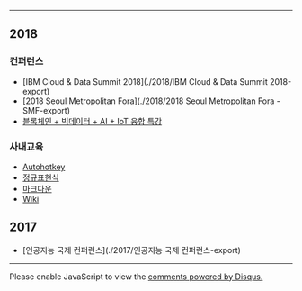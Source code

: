 <script async src="//pagead2.googlesyndication.com/pagead/js/adsbygoogle.js"></script>

<ins class="adsbygoogle"
     style="display:block; text-align:center;"
     data-ad-layout="in-article"
     data-ad-format="fluid"
     data-ad-client="ca-pub-9184373525576918"
     data-ad-slot="4673445327"></ins>

<script>
     (adsbygoogle = window.adsbygoogle || []).push({});
</script>

---

## 2018

### 컨퍼런스

- [IBM Cloud & Data Summit 2018](./2018/IBM Cloud & Data Summit 2018-export)
- [2018 Seoul Metropolitan Fora](./2018/2018 Seoul Metropolitan Fora - SMF-export)
- [블록체인 + 빅데이터 + AI + IoT 융합 특강](./2018/블록체인-빅데이터-AI-IoT-융합-특강-export)

### 사내교육

- [Autohotkey](./2018/Autohotkey-export)
- [정규표현식](./2018/Regex-export)
- [마크다운](./2018/Markdown-export)
- [Wiki](./2018/wiki-export)

## 2017

- [인공지능 국제 컨퍼런스](./2017/인공지능 국제 컨퍼런스-export)

---

<div id="disqus_thread"></div>
<script>
var disqus_config = function () {
this.page.url = "https://jacegem.github.io/wrnd-share/"; // Replace PAGE_URL with your page's canonical URL variable
this.page.identifier = "wrnd-share"; // Replace PAGE_IDENTIFIER with your page's unique identifier variable
};
(function() { // DON'T EDIT BELOW THIS LINE
var d = document, s = d.createElement('script');
s.src = 'https://jacegem.disqus.com/embed.js';
s.setAttribute('data-timestamp', +new Date());
(d.head || d.body).appendChild(s);
})();
</script>
<noscript>Please enable JavaScript to view the <a href="https://disqus.com/?ref_noscript">comments powered by Disqus.</a></noscript>
